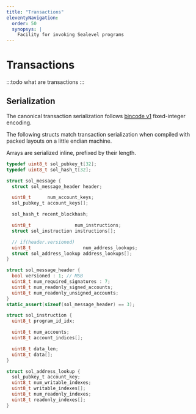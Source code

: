 ```yaml
---
title: "Transactions"
eleventyNavigation:
  order: 50
  synopsys: |
    Facility for invoking Sealevel programs
---
```


# Transactions

:::todo
what are transactions
:::

## Serialization

The canonical transaction serialization follows [bincode v1] fixed-integer encoding.

  [bincode v1]: https://docs.rs/bincode/1.3.3/bincode/

The following structs match transaction serialization when compiled with packed layouts on a little endian machine.

Arrays are serialized inline, prefixed by their length.

```c
typedef uint8_t sol_pubkey_t[32];
typedef uint8_t sol_hash_t[32];

struct sol_message {
  struct sol_message_header header;

  uint8_t      num_account_keys;
  sol_pubkey_t account_keys[];

  sol_hash_t recent_blockhash;

  uint8_t                num_instructions;
  struct sol_instruction instructions[];

  // if(header.versioned)
  uint8_t                   num_address_lookups;
  struct sol_address_lookup address_lookups[];
}

struct sol_message_header {
  bool versioned : 1; // MSB
  uint8_t num_required_signatures : 7;
  uint8_t num_readonly_signed_accounts;
  uint8_t num_readonly_unsigned_accounts;
}
static_assert(sizeof(sol_message_header) == 3);

struct sol_instruction {
  uint8_t program_id_idx;

  uint8_t num_accounts;
  uint8_t account_indices[];

  uint8_t data_len;
  uint8_t data[];
}

struct sol_address_lookup {
  sol_pubkey_t account_key;
  uint8_t num_writable_indexes;
  uint8_t writable_indexes[];
  uint8_t num_readonly_indexes;
  uint8_t readonly_indexes[];
}
```
